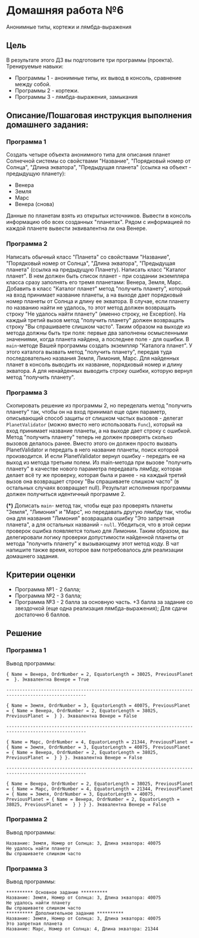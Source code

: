 # Домашняя работа №6

Анонимные типы, кортежи и лямбда-выражения

## Цель
В результате этого ДЗ вы подготовите три программы (проекта).
Тренируемые навыки:
* Программы 1 - анонимные типы, их вывод в консоль, сравнение между собой.
* Программы 2 - кортежи.
* Программы 3 - лямбда-выражения, замыкания


## Описание/Пошаговая инструкция выполнения домашнего задания:

### Программа 1
Создать четыре объекта анонимного типа для описания планет Солнечной системы со свойствами "Название", "Порядковый номер от Солнца", "Длина экватора", "Предыдущая планета" (ссылка на объект - предыдущую планету):
* Венера
* Земля
* Марс
* Венера (снова)

Данные по планетам взять из открытых источников.
Вывести в консоль информацию обо всех созданных "планетах". Рядом с информацией по каждой планете вывести эквивалентна ли она Венере.

### Программа 2
Написать обычный класс "Планета" со свойствами "Название", "Порядковый номер от Солнца", "Длина экватора", "Предыдущая планета" (ссылка на предыдущую Планету).
Написать класс "Каталог планет". В нем должен быть список планет - при создании экземпляра класса сразу заполнять его тремя планетами: Венера, Земля, Марс.
Добавить в класс "Каталог планет" метод "получить планету", который на вход принимает название планеты, а на выходе дает порядковый номер планеты от Солнца и длину ее экватора. В случае, если планету по названию найти не удалось, то этот метод должен возвращать строку "Не удалось найти планету" (именно строку, не Exception). На каждый третий вызов метод "получить планету" должен возвращать строку "Вы спрашиваете слишком часто". Таким образом на выходе из метода должны быть три поля: первые два заполнены осмысленными значениями, когда планета найдена, а последнее поле - для ошибки.
В `main`-методе Вашей программы создать экземпляр "Каталога планет". У этого каталога вызвать метод "получить планету", передав туда последовательно названия Земля, Лимония, Марс. Для найденных планет в консоль выводить их название, порядковый номер и длину экватора. А для ненайденных выводить строку ошибки, которую вернул метод "получить планету".

### Программа 3
Скопировать решение из программы 2, но переделать метод "получить планету" так, чтобы он на вход принимал еще один параметр, описывающий способ защиты от слишком частых вызовов - делегат `PlanetValidator` (можно вместо него использовать `Func`), который на вход принимает название планеты, а на выходе дает строку с ошибкой. Метод "получить планету" теперь не должен проверять сколько вызовов делалось ранее. Вместо этого он должен просто вызвать PlanetValidator и передать в него название планеты, поиск которой производится. И если PlanetValidator вернул ошибку - передать ее на выход из метода третьим полем.
Из main-метода при вызове "получить планету" в качестве нового параметра передавать лямбду, которая делает всё ту же проверку, которая была и ранее - на каждый третий вызов она возвращает строку "Вы спрашиваете слишком часто" (в остальных случаях возвращает null). Результат исполнения программы должен получиться идентичный программе 2.

**(*)** Дописать `main`- метод так, чтобы еще раз проверять планеты "Земля", "Лимония" и "Марс", но передавать другую лямбду так, чтобы она для названия "Лимония" возвращала ошибку "Это запретная планета", а для остальных названий - `null`. Убедиться, что в этой серии проверок ошибка появляется только для Лимонии.
Таким образом, вы делегировали логику проверки допустимости найденной планеты от метода "получить планету" к вызывающему этот метод коду.
В чат напишите также время, которое вам потребовалось для реализации домашнего задания.

## Критерии оценки
* Программа №1 - 2 балла;
* Программа №2 - 3 балла;
* Программа №3 - 2 балла за основную часть. +3 балла за задание со звездочкой (еще одна реализация лямбда-выражения);
Для сдачи достаточно 6 баллов.

## Решение

### Программа 1
Вывод программы:
```
{ Name = Венера, OrdrNumber = 2, EquatorLength = 38025, PreviousPlanet =  }. Экввалентна Венере = True

----------------------------------------------------------------------------------------------------

{ Name = Земля, OrdrNumber = 3, EquatorLength = 40075, PreviousPlanet = { Name = Венера, OrdrNumber = 2, EquatorLength = 38025, PreviousPlanet =  } }. Экввалентна Венере = False

----------------------------------------------------------------------------------------------------

{ Name = Марс, OrdrNumber = 4, EquatorLength = 21344, PreviousPlanet = { Name = Земля, OrdrNumber = 3, EquatorLength = 40075, PreviousPlanet = { Name = Венера, OrdrNumber = 2, EquatorLength = 38025, PreviousPlanet =  } } }. Экввалентна Венере = False

----------------------------------------------------------------------------------------------------

{ Name = Венера, OrdrNumber = 2, EquatorLength = 38025, PreviousPlanet = { Name = Марс, OrdrNumber = 4, EquatorLength = 21344, PreviousPlanet = { Name = Земля, OrdrNumber = 3, EquatorLength = 40075, PreviousPlanet = { Name = Венера, OrdrNumber = 2, EquatorLength = 38025, PreviousPlanet =  } } } }. Экввалентна Венере = False
```

### Программа 2
Вывод программы:
```
Название: Земля, Номер от Солнца: 3, Длина экватора: 40075
Не удалось найти планету
Вы спрашиваете слишком часто
```

### Программа 3
Вывод программы:
```
********** Основное задание **********
Название: Земля, Номер от Солнца: 3, Длина экватора: 40075
Не удалось найти планету
Вы спрашиваете слишком часто
********** Дополнительное задание **********
Название: Земля, Номер от Солнца: 3, Длина экватора: 40075
Это запретная планета
Название: Марс, Номер от Солнца: 4, Длина экватора: 21344
```

